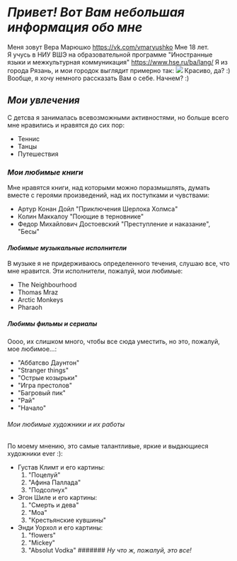 # *Привет!  Вот Вам небольшая информация обо мне*
Меня зовут Вера Марюшко <https://vk.com/vmaryushko> 
Мне 18 лет.  
Я учусь в НИУ ВШЭ на образовательной программе "Иностранные языки и межкультурная коммуникация" <https://www.hse.ru/ba/lang/>
Я из города Рязань, и мои городок выглядит примерно так:
![](http://s3-eu-central-1.amazonaws.com/xn--80aa0aqccl2b9d/uploads/2015/10/196-768x453.jpg)
Красиво, да? :) Вообще, я хочу немного рассказать Вам о себе. Начнем? :)
## *Мои увлечения* 
С детсва я занималась всевозможными активностями, но больше всего мне нравились и нравятся до сих пор:
* Теннис
* Танцы
* Путешествия 
### *Мои любимые книги*
Мне нравятся книги, над которыми можно поразмышлять, думать вместе с героями произведений, над их поступками и чувствами:
* Артур Конан Дойл "Приключения Шерлока Холмса"
* Колин Маккалоу "Поющие в терновнике"
* Федор Михайлович Достоевский "Преступление и наказание", "Бесы"
#### *Любимые музыкальные исполнители*
В музыке я не придерживаюсь определенного течения, слушаю все, что мне нравится. Эти исполнители, пожалуй, мои любимые:
* The Neighbourhood
* Thomas Mraz
* Arctic Monkeys
* Pharaoh
##### *Любимы фильмы и сериалы*
 Оооо, их слишком много, чтобы все сюда уместить, но это, пожалуй, мое любимое...:
* "Аббатсво Даунтон" 
* "Stranger things"
* "Острые козырьки"
* "Игра престолов"
* "Багровый пик"
* "Рай"
* "Начало"
###### *Мои любимые художники и их работы*
По моему мнению, это самые талантливые, яркие и выдающиеся художники ever :):
* Густав Климт и его картины:
    1. "Поцелуй"
    2. "Афина Паллада"
    3. "Подсолнух"
* Эгон Шиле и его картины:
    1. "Смерть и дева"
    2.  "Моа"
    3. "Крестьянские кувшины"
* Энди Уорхол и его картины:
    1. "flowers"
    2. "Mickey"
    3. "Absolut Vodka"
####### *Ну что ж, пожалуй, это все!*
